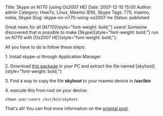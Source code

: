 Title: Skype on N770 (using Os2007 HE)
Date: 2007-12-10 15:00
Author: admin
Category: HowTo, Linux, Maemo (EN), Skype
Tags: 770, maemo, nokia, Skype
Slug: skype-on-n770-using-os2007-he
Status: published

Great news for all [N770]{style="font-weight: bold;"} users! Someone
discovered that is possible to make [Skype]{style="font-weight: bold;"}
run on N770 with [Os2007 HE]{style="font-weight: bold;"}.

All you have to do is follow these steps:

1\. Install skype-ui through Application Manager

2\. Download [this
package](http://catalogue.tableteer.nokia.com/certified/pool/chinook/user/s/skype/skype_1.7.62.48.5_armel.deb)
in your PC and extract the file named
[skyhost]{style="font-weight: bold;"}

3\. Find a way to copy the file **skyhost** to your maemo device in
**/usr/bin**

4\. execute this from root on your device:

`chown user:users /usr/bin/skyhost`

That's all! You can find more information on the [original
post](http://www.internettablettalk.com/forums/showthread.php?t=12740).
